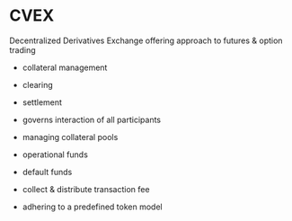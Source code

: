 # CVEX

Decentralized Derivatives Exchange offering approach to futures & option trading

- collateral management
- clearing
- settlement
- governs interaction of all participants

- managing collateral pools
- operational funds
- default funds
- collect & distribute transaction fee
- adhering to a predefined token model